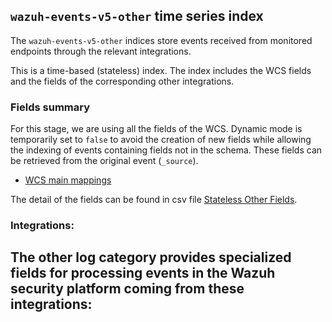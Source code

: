 ## `wazuh-events-v5-other` time series index

The `wazuh-events-v5-other` indices store events received from monitored endpoints through the relevant integrations.

This is a time-based (stateless) index. The index includes the WCS fields and the fields of the corresponding other integrations.

### Fields summary

For this stage, we are using all the fields of the WCS. Dynamic mode is temporarily set to `false` to avoid the creation of new fields while allowing the indexing of events containing fields not in the schema. These fields can be retrieved from the original event (`_source`).

- [WCS main mappings](../../main/docs/fields.csv)

The detail of the fields can be found in csv file [Stateless Other Fields](fields.csv).

### Integrations:

The **other** log category provides specialized fields for processing events in the Wazuh security platform coming from these integrations:
- 